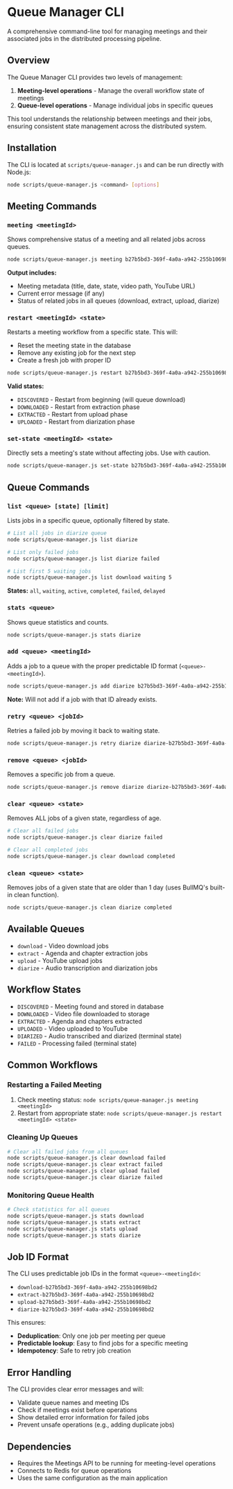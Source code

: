 # Queue Manager CLI

A comprehensive command-line tool for managing meetings and their associated jobs in the distributed processing pipeline.

## Overview

The Queue Manager CLI provides two levels of management:

1. **Meeting-level operations** - Manage the overall workflow state of meetings
2. **Queue-level operations** - Manage individual jobs in specific queues

This tool understands the relationship between meetings and their jobs, ensuring consistent state management across the distributed system.

## Installation

The CLI is located at `scripts/queue-manager.js` and can be run directly with Node.js:

```bash
node scripts/queue-manager.js <command> [options]
```

## Meeting Commands

### `meeting <meetingId>`
Shows comprehensive status of a meeting and all related jobs across queues.

```bash
node scripts/queue-manager.js meeting b27b5bd3-369f-4a0a-a942-255b10698bd2
```

**Output includes:**
- Meeting metadata (title, date, state, video path, YouTube URL)
- Current error message (if any)
- Status of related jobs in all queues (download, extract, upload, diarize)

### `restart <meetingId> <state>`
Restarts a meeting workflow from a specific state. This will:
- Reset the meeting state in the database
- Remove any existing job for the next step
- Create a fresh job with proper ID

```bash
node scripts/queue-manager.js restart b27b5bd3-369f-4a0a-a942-255b10698bd2 UPLOADED
```

**Valid states:**
- `DISCOVERED` - Restart from beginning (will queue download)
- `DOWNLOADED` - Restart from extraction phase
- `EXTRACTED` - Restart from upload phase  
- `UPLOADED` - Restart from diarization phase

### `set-state <meetingId> <state>`
Directly sets a meeting's state without affecting jobs. Use with caution.

```bash
node scripts/queue-manager.js set-state b27b5bd3-369f-4a0a-a942-255b10698bd2 UPLOADED
```

## Queue Commands

### `list <queue> [state] [limit]`
Lists jobs in a specific queue, optionally filtered by state.

```bash
# List all jobs in diarize queue
node scripts/queue-manager.js list diarize

# List only failed jobs
node scripts/queue-manager.js list diarize failed

# List first 5 waiting jobs
node scripts/queue-manager.js list download waiting 5
```

**States:** `all`, `waiting`, `active`, `completed`, `failed`, `delayed`

### `stats <queue>`
Shows queue statistics and counts.

```bash
node scripts/queue-manager.js stats diarize
```

### `add <queue> <meetingId>`
Adds a job to a queue with the proper predictable ID format (`<queue>-<meetingId>`).

```bash
node scripts/queue-manager.js add diarize b27b5bd3-369f-4a0a-a942-255b10698bd2
```

**Note:** Will not add if a job with that ID already exists.

### `retry <queue> <jobId>`
Retries a failed job by moving it back to waiting state.

```bash
node scripts/queue-manager.js retry diarize diarize-b27b5bd3-369f-4a0a-a942-255b10698bd2
```

### `remove <queue> <jobId>`
Removes a specific job from a queue.

```bash
node scripts/queue-manager.js remove diarize diarize-b27b5bd3-369f-4a0a-a942-255b10698bd2
```

### `clear <queue> <state>`
Removes ALL jobs of a given state, regardless of age.

```bash
# Clear all failed jobs
node scripts/queue-manager.js clear diarize failed

# Clear all completed jobs
node scripts/queue-manager.js clear download completed
```

### `clean <queue> <state>`
Removes jobs of a given state that are older than 1 day (uses BullMQ's built-in clean function).

```bash
node scripts/queue-manager.js clean diarize completed
```

## Available Queues

- `download` - Video download jobs
- `extract` - Agenda and chapter extraction jobs
- `upload` - YouTube upload jobs
- `diarize` - Audio transcription and diarization jobs

## Workflow States

- `DISCOVERED` - Meeting found and stored in database
- `DOWNLOADED` - Video file downloaded to storage
- `EXTRACTED` - Agenda and chapters extracted
- `UPLOADED` - Video uploaded to YouTube
- `DIARIZED` - Audio transcribed and diarized (terminal state)
- `FAILED` - Processing failed (terminal state)

## Common Workflows

### Restarting a Failed Meeting
1. Check meeting status: `node scripts/queue-manager.js meeting <meetingId>`
2. Restart from appropriate state: `node scripts/queue-manager.js restart <meetingId> <state>`

### Cleaning Up Queues
```bash
# Clear all failed jobs from all queues
node scripts/queue-manager.js clear download failed
node scripts/queue-manager.js clear extract failed  
node scripts/queue-manager.js clear upload failed
node scripts/queue-manager.js clear diarize failed
```

### Monitoring Queue Health
```bash
# Check statistics for all queues
node scripts/queue-manager.js stats download
node scripts/queue-manager.js stats extract
node scripts/queue-manager.js stats upload
node scripts/queue-manager.js stats diarize
```

## Job ID Format

The CLI uses predictable job IDs in the format `<queue>-<meetingId>`:
- `download-b27b5bd3-369f-4a0a-a942-255b10698bd2`
- `extract-b27b5bd3-369f-4a0a-a942-255b10698bd2`
- `upload-b27b5bd3-369f-4a0a-a942-255b10698bd2`
- `diarize-b27b5bd3-369f-4a0a-a942-255b10698bd2`

This ensures:
- **Deduplication**: Only one job per meeting per queue
- **Predictable lookup**: Easy to find jobs for a specific meeting
- **Idempotency**: Safe to retry job creation

## Error Handling

The CLI provides clear error messages and will:
- Validate queue names and meeting IDs
- Check if meetings exist before operations
- Show detailed error information for failed jobs
- Prevent unsafe operations (e.g., adding duplicate jobs)

## Dependencies

- Requires the Meetings API to be running for meeting-level operations
- Connects to Redis for queue operations
- Uses the same configuration as the main application